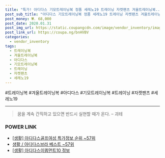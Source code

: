 ```yaml
--- 
title: "특가! 아디다스 기모트레이닝복 정품 세레노19 트레이닝 자켓팬츠 겨울트레이닝복..." 
post_sub_title: "아디다스 기모트레이닝복 정품 세레노19 트레이닝 자켓팬츠 겨울트레이닝복 트레이닝복" 
post_money: ₩. 68,000 
post_date: 2020.01.31 
post_img_url: https://static.coupangcdn.com/image/vendor_inventory/images/2019/01/07/14/4/59a18018-050f-402a-b21d-55e1a2ee56a6.jpg 
post_link_url: https://coupa.ng/bnHVBV 
categories: 
  - vendor_inventory 
tags: 
  - 트레이닝복 
  - 겨울트레이닝복 
  - 아디다스 
  - 기모트레이닝복 
  - 트레이닝 
  - 자켓팬츠 
  - 세레노19 
--- 
```

  #트레이닝복 #겨울트레이닝복 #아디다스 #기모트레이닝복 #트레이닝 #자켓팬츠 #세레노19 
<hr> 

> 꿈을 계속 간직하고 있으면 반드시 실현할 때가 온다. – 괴테 


### POWER LINK

* <a href="https://blog.naver.com/sakai111/221779670362" target="_blank"> [생활] 아디다스골프여성 특가정보 순위 ~57위</a>
* <a href="https://blog.naver.com/santokki14/221782252276" target="_blank">생활 / 아디다스브라 베스트 ~57위</a>
* <a href="https://blog.naver.com/sakai111/221765949760" target="_blank"> [생활] 아디다스이큅먼트10 정보 </a>
